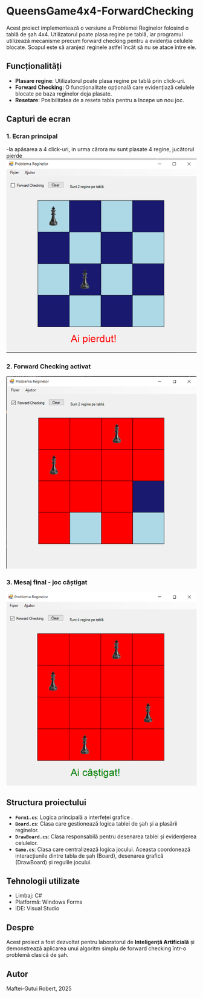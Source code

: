# QueensGame4x4-ForwardChecking

Acest proiect implementează o versiune a Problemei Reginelor folosind o tablă de șah 4x4. Utilizatorul poate plasa regine pe tablă, iar programul utilizează mecanisme precum forward checking pentru a evidenția celulele blocate. Scopul este să aranjezi reginele astfel încât să nu se atace între ele.

## Funcționalități

- **Plasare regine**: Utilizatorul poate plasa regine pe tablă prin click-uri.
- **Forward Checking**: O funcționalitate opțională care evidențiază celulele blocate pe baza reginelor deja plasate.
- **Resetare**: Posibilitatea de a reseta tabla pentru a începe un nou joc.

## Capturi de ecran

### 1. Ecran principal 
-la apăsarea a 4 click-uri, in urma cărora nu sunt plasate 4 regine, jucătorul pierde
![Screenshot 1](photos/Screenshot_1.png)

### 2. Forward Checking activat
![Screenshot 2](photos/Screenshot_2.png)

### 3. Mesaj final - joc câștigat
![Screenshot 3](photos/Screenshot_3.png)


## Structura proiectului

- **`Form1.cs`**: Logica principală a interfeței grafice .
- **`Board.cs`**: Clasa care gestionează logica tablei de șah și a plasării reginelor.
- **`DrawBoard.cs`**: Clasa responsabilă pentru desenarea tablei și evidențierea celulelor.
- **`Game.cs`**:  Clasa care centralizează logica jocului. Aceasta coordonează interacțiunile dintre tabla de șah (Board), desenarea grafică (DrawBoard) și regulile jocului.

## Tehnologii utilizate

- Limbaj: C#
- Platformă: Windows Forms
- IDE: Visual Studio

## Despre

Acest proiect a fost dezvoltat pentru laboratorul de **Inteligență Artificială** și demonstrează aplicarea unui algoritm simplu de forward checking într-o problemă clasică de șah.

## Autor

Maftei-Gutui Robert, 2025


